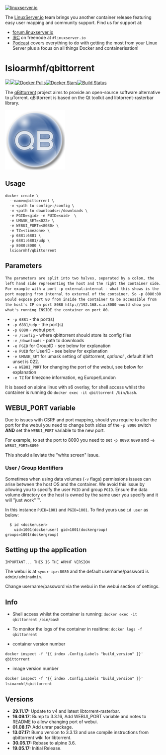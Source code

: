[linuxserverurl]: https://linuxserver.io
[forumurl]: https://forum.linuxserver.io
[ircurl]: https://www.linuxserver.io/irc/
[podcasturl]: https://www.linuxserver.io/podcast/
[appurl]: https://www.qbittorrent.org
[hub]: https://hub.docker.com/r/lsioarmhf/qbittorrent/

[![linuxserver.io](https://raw.githubusercontent.com/linuxserver/docker-templates/master/linuxserver.io/img/linuxserver_medium.png)][linuxserverurl]

The [LinuxServer.io][linuxserverurl] team brings you another container release featuring easy user mapping and community support. Find us for support at:
* [forum.linuxserver.io][forumurl]
* [IRC][ircurl] on freenode at `#linuxserver.io`
* [Podcast][podcasturl] covers everything to do with getting the most from your Linux Server plus a focus on all things Docker and containerisation!

# lsioarmhf/qbittorrent
[![](https://images.microbadger.com/badges/version/lsioarmhf/qbittorrent.svg)](https://microbadger.com/images/lsioarmhf/qbittorrent "Get your own version badge on microbadger.com")[![](https://images.microbadger.com/badges/image/lsioarmhf/qbittorrent.svg)](https://microbadger.com/images/lsioarmhf/qbittorrent "Get your own image badge on microbadger.com")[![Docker Pulls](https://img.shields.io/docker/pulls/lsioarmhf/qbittorrent.svg)][hub][![Docker Stars](https://img.shields.io/docker/stars/lsioarmhf/qbittorrent.svg)][hub][![Build Status](https://ci.linuxserver.io/buildStatus/icon?job=Docker-Builders/armhf/armhf-qbittorrent)](https://ci.linuxserver.io/job/Docker-Builders/job/armhf/job/armhf-qbittorrent/)

The [qBittorrent][appurl] project aims to provide an open-source software alternative to µTorrent.
qBittorrent is based on the Qt toolkit and libtorrent-rasterbar library.

[![qbittorrent](https://raw.githubusercontent.com/linuxserver/docker-templates/master/linuxserver.io/img/qbittorrent-icon.png)][appurl]

## Usage

```
docker create \
  --name=qbittorrent \
  -v <path to config>:/config \
  -v <path to downloads>:/downloads \
  -e PGID=<gid> -e PUID=<uid>  \
  -e UMASK_SET=<022> \
  -e WEBUI_PORT=<8080> \
  -e TZ=<timezone> \
  -p 6881:6881 \
  -p 6881:6881/udp \
  -p 8080:8080 \
  lsioarmhf/qbittorrent
```

## Parameters

`The parameters are split into two halves, separated by a colon, the left hand side representing the host and the right the container side. 
For example with a port -p external:internal - what this shows is the port mapping from internal to external of the container.
So -p 8080:80 would expose port 80 from inside the container to be accessible from the host's IP on port 8080
http://192.168.x.x:8080 would show you what's running INSIDE the container on port 80.`



* `-p 6881` - the port(s)
* `-p 6881/udp` - the port(s)
* `-p 8080` - webui port 
* `-v /config` - where qbittorrent should store its config files
* `-v /downloads` - path to downloads
* `-e PGID` for GroupID - see below for explanation
* `-e PUID` for UserID - see below for explanation
* `-e UMASK_SET` for umask setting of qbittorrent, *optional* , default if left unset is 022. 
* `-e WEBUI_PORT` for changing the port of the webui, see below for explanation
* `-e TZ` for timezone information, eg Europe/London

It is based on alpine linux with s6 overlay, for shell access whilst the container is running do `docker exec -it qbittorrent /bin/bash`.

## WEBUI_PORT variable

Due to issues with CSRF and port mapping, should you require to alter the port for the webui you need to change both sides of the `-p 8080` switch **AND** set the `WEBUI_PORT` variable to the new port.

For example,  to set the port to 8090 you need to set `-p 8090:8090` and `-e WEBUI_PORT=8090`

This should alleviate the "white screen" issue.

### User / Group Identifiers

Sometimes when using data volumes (`-v` flags) permissions issues can arise between the host OS and the container. We avoid this issue by allowing you to specify the user `PUID` and group `PGID`. Ensure the data volume directory on the host is owned by the same user you specify and it will "just work" ™.

In this instance `PUID=1001` and `PGID=1001`. To find yours use `id user` as below:

```
  $ id <dockeruser>
    uid=1001(dockeruser) gid=1001(dockergroup) groups=1001(dockergroup)
```

## Setting up the application
`IMPORTANT... THIS IS THE ARMHF VERSION`

The webui is at `<your-ip>:8080` and the default username/password is `admin/adminadmin`.

Change username/password via the webui in the webui section of settings.


## Info

* Shell access whilst the container is running: `docker exec -it qbittorrent /bin/bash`
* To monitor the logs of the container in realtime: `docker logs -f qbittorrent`

* container version number 

`docker inspect -f '{{ index .Config.Labels "build_version" }}' qbittorrent`

* image version number

`docker inspect -f '{{ index .Config.Labels "build_version" }}' lsioarmhf/qbittorrent`

## Versions

+ **29.11.17:** Update to v4 and latest libtorrent-rasterbar.
+ **16.09.17:** Bump to 3.3.16, Add WEBUI_PORT variable and notes to README to allow changing port of webui.
+ **01.08.17:** Add unrar package.
+ **13.07.17:** Bump version to 3.3.13 and use compile instructions from qbittorrent wiki for libtorrent.
+ **30.05.17:** Rebase to alpine 3.6.
+ **19.05.17:** Initial Release.
